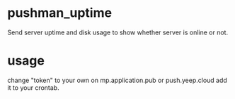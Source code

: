 # pushman_uptime
Send server uptime and disk usage to show whether server is online or not.
# usage
change "token" to your own on mp.application.pub or push.yeep.cloud
add it to your crontab.
